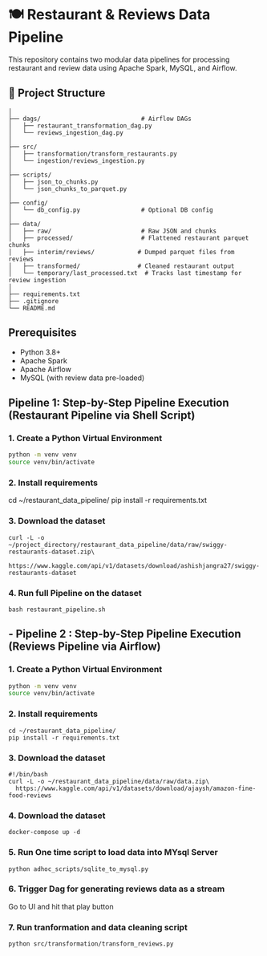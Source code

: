 # 🍽️ Restaurant & Reviews Data Pipeline

This repository contains two modular data pipelines for processing restaurant and review data using Apache Spark, MySQL, and Airflow.

## 📁 Project Structure

```project/
│
├── dags/                            # Airflow DAGs
│   ├── restaurant_transformation_dag.py
│   └── reviews_ingestion_dag.py
│
├── src/
│   ├── transformation/transform_restaurants.py
│   └── ingestion/reviews_ingestion.py
│
├── scripts/
│   ├── json_to_chunks.py
│   └── json_chunks_to_parquet.py
│
├── config/
│   └── db_config.py                 # Optional DB config
│
├── data/
│   ├── raw/                         # Raw JSON and chunks
│   ├── processed/                   # Flattened restaurant parquet chunks
│   ├── interim/reviews/            # Dumped parquet files from reviews
│   ├── transformed/                # Cleaned restaurant output
│   └── temporary/last_processed.txt  # Tracks last timestamp for review ingestion
│
├── requirements.txt
├── .gitignore
└── README.md
```

## Prerequisites

- Python 3.8+
- Apache Spark
- Apache Airflow
- MySQL (with review data pre-loaded)

## Pipeline 1: Step-by-Step Pipeline Execution (Restaurant Pipeline via Shell Script)

### 1. Create a Python Virtual Environment

```bash
python -m venv venv
source venv/bin/activate
```
### 2. Install requirements 

cd ~/restaurant_data_pipeline/
pip install -r requirements.txt

### 3. Download the dataset

```#!/bin/bash
curl -L -o ~/project_directory/restaurant_data_pipeline/data/raw/swiggy-restaurants-dataset.zip\
  https://www.kaggle.com/api/v1/datasets/download/ashishjangra27/swiggy-restaurants-dataset
```
### 4. Run full Pipeline on the dataset

```bash restaurant_pipeline.sh```


## - Pipeline 2 : Step-by-Step Pipeline Execution (Reviews Pipeline via Airflow)

### 1. Create a Python Virtual Environment

```bash
python -m venv venv
source venv/bin/activate
```

### 2. Install requirements 
```
cd ~/restaurant_data_pipeline/
pip install -r requirements.txt

```
### 3. Download the dataset
```
#!/bin/bash
curl -L -o ~/restaurant_data_pipeline/data/raw/data.zip\
  https://www.kaggle.com/api/v1/datasets/download/ajaysh/amazon-fine-food-reviews
```
### 4. Download the dataset
```
docker-compose up -d
```
### 5. Run One time script to load data into MYsql Server
```
python adhoc_scripts/sqlite_to_mysql.py
```
### 6. Trigger Dag for generating reviews data as a stream

Go to UI and hit that play button

### 7. Run tranformation and data cleaning script
```
python src/transformation/transform_reviews.py
```
